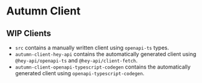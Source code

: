 # Autumn Client

## WIP Clients

-   `src` contains a manually written client using `openapi-ts` types.
-   `autumn-client-hey-api` contains the automatically generated client using `@hey-api/openapi-ts` and `@hey-api/client-fetch`.
-   `autumn-client-openapi-typescript-codegen` contains the automatically generated client using `openapi-typescript-codegen`.
